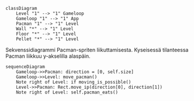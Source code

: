 ```mermaid
classDiagram
	Level "1" --> "1" Gameloop
	Gameloop "1" --> "1" App
	Pacman "1" --> "1" Level
	Wall "*" --> "1" Level
	Floor "*" --> "1" Level
	Pellet "*" --> "1" Level 
```

Sekvenssidiagrammi Pacman-spriten liikuttamisesta. Kyseisessä tilanteessa Pacman liikkuu y-akselilla alaspäin.
```mermaid
sequenceDiagram
	Gameloop->>Pacman: direction = [0, self.size]
	Gameloop->>Level: move_pacman()
	Note right of Level: if moving_is_possible()
	Level->>Pacman: Rect.move_ip(direction[0], direction[1])
	Note right of Level: self.pacman_eats()
```
